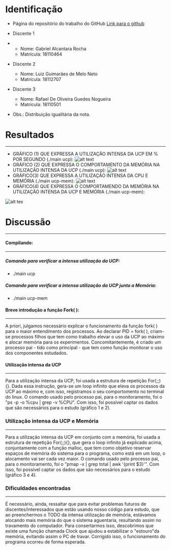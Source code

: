 # Identificação
* Página do repositório do trabalho do GitHub [Link para o github](https://github.com/gabrielalcantarar/teaching/tree/master/2018.1-IAC/AB2.1-TP)

* Discente 1
* 
  * Nome: Gabriel Alcantara Rocha
  * Matrícula: 	18110464
* Discente 2

  * Nome: Luiz Guimarães de Melo Neto
  * Matrícula: 18112707
* Discente 3

    *   Nome: Rafael De Oliveira Guedes Nogueira
    * Matrícula: 18110501
 * Obs.: Distribuição igualitária da nota.
 # Resultados
---
* GRÁFICO (1) QUE EXPRESSA A UTILIZAÇÃO INTENSA DA UCP EM % POR SEGUNDO (./main ucp):
![alt text](https://imgur.com/TNYrF2a.png)
* GRÁFICO (2) QUE EXPRESSA O COMPORTAMENTO DA MEMÓRIA NA UTILIZAÇÃO INTENSA DA UCP (./main ucp):
 ![alt text](https://imgur.com/bdKTCfj.jpg)
* GRÁFICO(3) QUE EXPRESSA A UTILIZAÇÃO INTENSA DA CPU E MEMÓRIA (./main ucp-mem):
![alt text](https://imgur.com/oPcnFWr.png)
* GRÁFICO(4) QUE EXPRESSA O COMPORTAMENDO DA MEMÓRIA NA UTILIZAÇÃO INTENSA DA UCP E MEMÓRIA (./main ucp-mem): 

![alt tex](https://i.imgur.com/iGnTyCy.jpg) 

# Discussão
---
 #### Compilando:
---
##### Comando para verificar a intensa utilização da UCP:

*  ./main ucp
##### Comando para verificar a intensa utilização da UCP junto a Memória:

* ./main ucp-mem

 #### Breve introdução a função Fork( ):
 ---
 A priori, julgamos necessário explicar o funcionamento da função fork( ) para o maior entendimento dos processos.
 Ao declarar PID = fork( ), criam-se processos filhos que tem como trabalho elevar o uso da UCP ao máximo e alocar memória para os experimentos. Concomitantemente, é criado um processo pai - tido como principal - que tem como função monitorar o uso dos componentes estudados. 
#### Utilização intensa da UCP
---
Para a utilização intensa da UCP, foi usada a estrutura de repetição For(;;){}. Dada essa instrução, gera-se um loop infinito que eleva os processos da UCP ao máximo e, com isso, registramos o seu comportomento no terminal do linux. O comando usado pelo processo pai, para o monitoramento, foi o "ps -p <pid> -o %cpu | grep -v %CPU". Com isso, foi possível captar os dados que são necessários para o estudo (gráfico 1 e 2).
### Utilização intensa da UCP e Memória
---
Para a utilização intensa da UCP em conjunto com a memória, foi usada a estrutura de repetição For(;;){}, que gera o loop infinito já explicado acima, conjuntamente com a função malloc, que tem como objetivo reservar espaços de memória do sistema para o programa, como está em um loop, o alocamento vai ser cada vez maior. O comando usado pelo processo pai, para o monitoramento, foi o "pmap -x <pid> | grep total | awk '{print $3}'". Com isso, foi possível captar os dados que são necessários para o estudo (gráfico 3 e 4).
### Dificuldades encontradas
---
 É necessário, ainda, ressaltar que para evitar problemas futuros de discentes/interessados que estão usando nosso código para estudo, que ao preenchermos o TODO da intensa utilização de memória, estávamos alocando mais memória do que o sistema aguentaria, resultando assim no travamento do computador. Para consertarmos isso, descobrimos que existe uma função chamada Clock que ajudou a estabilizar o "estouro"da memória, evitando assim o PC de travar. Corrigido isso, o funcionamento do programa ocorreu de forma esperada.
